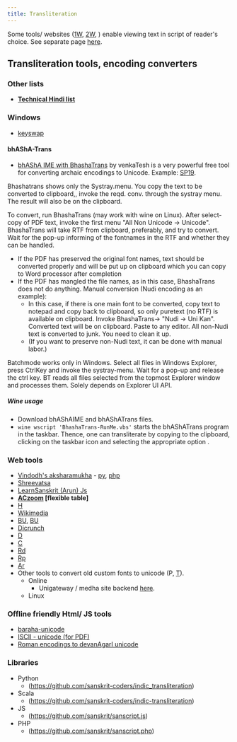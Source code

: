 ```yaml
---
title: Transliteration
---
```


Some tools/ websites ([1W](http://sahityam.net/wiki/Main_Page), [2W](http://stotrasamhita.net/wiki/Main_Page), ) enable viewing text in script of reader's choice. See separate page [here](../content/site_transliteration/).

## Transliteration tools, encoding converters
### Other lists
- **[Technical Hindi list](https://sites.google.com/site/technicalhindi/home/converters)**

### Windows
- [keyswap](https://www.yesvedanta.com/keyswap/)

#### bhAShA-Trans
- [bhAShA IME with BhashaTrans](https://sites.google.com/site/bhashaime/) by venkaTesh is a very powerful free tool for converting archaic encodings to Unicode. Example: [SP19](https://groups.google.com/forum/#!topic/sanskrit-programmers/n5cX1-NJLww). 

Bhashatrans shows only the Systray.menu. You copy the text to be converted to clipboard,, invoke the reqd. conv. through the systray menu. The result will also be on the clipboard.

To convert, run BhashaTrans (may work with wine on Linux). After select-copy of PDF text, invoke the first menu "All Non Unicode -> Unicode". BhashaTrans will take RTF from clipboard, preferably, and try to convert. Wait for the pop-up informing of the fontnames in the RTF and whether they can be handled.

- If the PDF has preserved the original font names, text should be converted properly and will be put up on clipboard which you can copy to Word processor after completion
- If the PDF has mangled the file names, as in this case, BhashaTrans does not do anything. Manual conversion (Nudi encoding as an example): 
  - In this case, if there is one main font to be converted, copy text to notepad and copy back to clipboard, so only puretext (no RTF) is available on clipboard. Invoke BhashaTrans-> "Nudi -> Uni Kan". Converted text will be on clipboard. Paste to any editor. All non-Nudi text is converted to junk. You need to clean it up. 
  - (If you want to preserve non-Nudi text, it can be done with manual labor.)

Batchmode works only in Windows. Select all files in Windows Explorer, press CtrlKey and invoke the systray-menu. Wait for a pop-up and release the ctrl key. BT reads all files selected from the topmost Explorer window and processes them. Solely depends on Explorer UI API.

##### Wine usage
- Download bhAShAIME and bhAShATrans files.
- `wine wscript 'BhashaTrans-RunMe.vbs'` starts the bhAShATrans program in the taskbar. Thence, one can transliterate by copying to the clipboard, clicking on the taskbar icon and selecting the appropriate option .


### Web tools
- [Vindodh's aksharamukha](http://www.virtualvinodh.com/aksaramukha) - [py](https://github.com/virtualvinodh/aksharamukha), [php](https://github.com/nareshv/aksharamukha)
- [Shreevatsa](http://shreevatsa.appspot.com/sanskrit/transliterate.html)
- [LearnSanskrit (Arun) Js](http://learnsanskrit.org/tools/sanscript)
- **[ACzoom](https://www.aczoom.com/itrans/online/) \[flexible table\]**
- [H](http://sanskrit.uohyd.ac.in/scl/transliteration/)
- [Wikimedia](https://github.com/wikimedia/jquery.ime/)
- [BU](http://sanskrit1.ccv.brown.edu/tomcat/sl/TranscodeText), [BU](http://sanskrit1.ccv.brown.edu/Sanskrit/SanskritTransliterate/index2.html)
- [Dicrunch](http://www.granthamandira.com/diCrunch/diCrunch.php)
- [D](http://www.aai.uni-hamburg.de/indtib/INDOLIPI/Indolipi.htm)
- [C](http://sktutils.com/)
- [Rd](http://rishida.net/scripts/uniview/)
- [Rp](http://people.w3.org/rishida/scripts/pickers/devanagari/)
- [Ar](http://www.sanskrit-sanscrito.com.ar/en/essentials_software/index2_software.shtml)
- Other tools to convert old custom fonts to unicode (P, [T](http://hindi-store.tipsadda.com/2010/11/all-hindi-font-converters.html)).
  - Online
      - Unigateway / medha site backend [here](http://sourceforge.net/projects/unigateway/?source=typ_redirect).
  - Linux


### Offline friendly Html/ JS tools
- [baraha-unicode](/fonts/tools/Baraha-to-Unicode-to-Baraha%20Converter01.htm)
- [ISCII - unicode (for PDF)](/fonts/tools/ISCII_to_Unicode_to_ISCII_Converter_16_(for_PDF_files).htm)
- [Roman encodings to devanAgarI unicode](/fonts/tools/Roman%20Encodings%20to%20Devanagari%20%20Converter_05.html)

### Libraries
- Python
  - (https://github.com/sanskrit-coders/indic_transliteration)
- Scala
  - (https://github.com/sanskrit-coders/indic-transliteration)
- JS
  - (https://github.com/sanskrit/sanscript.js)
- PHP
  - (https://github.com/sanskrit/sanscript.php)

